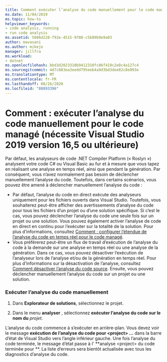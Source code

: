 ```yaml
---
title: Comment exécuter l’analyse du code manuellement pour le code managé
ms.date: 11/04/2019
ms.topic: how-to
helpviewer_keywords:
- code analysis, running
- run code analysis
ms.assetid: 5086d228-f92e-4515-9708-c5b89b9e9a03
author: mavasani
ms.author: mikejo
manager: jillfra
ms.workload:
- dotnet
ms.openlocfilehash: bbd3d2023310b9412310fc86f419c2e8c4a127c4
ms.sourcegitcommit: 4d7c883ea3eedd795eeb4a9d3bd3dee82c8e093e
ms.translationtype: MT
ms.contentlocale: fr-FR
ms.lasthandoff: 08/26/2020
ms.locfileid: "88893396"
---
```

# <a name="how-to-run-code-analysis-manually-for-managed-code-requires-visual-studio-2019-version-165-or-later"></a>Comment : exécuter l’analyse du code manuellement pour le code managé (nécessite Visual Studio 2019 version 16,5 ou ultérieure)
Par défaut, les analyseurs de code .NET Compiler Platform (« Roslyn ») analysent votre code C# ou Visual Basic au fur et à mesure que vous tapez en réalisant une analyse en temps réel, ainsi que pendant la génération. Par conséquent, vous n’avez normalement pas besoin de déclencher manuellement l’analyse du code. Toutefois, dans certains scénarios, vous pouvez être amené à déclencher manuellement l’analyse du code :

- Par défaut, l’analyse du code en direct exécute des analyseurs uniquement pour les fichiers ouverts dans Visual Studio. Toutefois, vous souhaiterez peut-être afficher des avertissements d’analyse du code pour tous les fichiers d’un projet ou d’une solution spécifique. Si c’est le cas, vous pouvez déclencher l’analyse du code une seule fois sur un projet ou une solution. Vous pouvez également activer l’analyse de code en direct en continu pour l’exécuter sur la totalité de la solution. Pour plus d’informations, consultez [Comment : configurer l’étendue de l’analyse du code en temps réel pour le code managé](./configure-live-code-analysis-scope-managed-code.md).
- Vous préférerez peut-être un flux de travail d’exécution de l’analyse du code à la demande sur une analyse en temps réel ou une analyse de la génération. Dans ce cas, vous pouvez désactiver l’exécution de l’analyseur lors de l’analyse et/ou de la génération en temps réel. Pour plus d’informations sur la désactivation de l’analyse, consultez [Comment désactiver l’analyse du code source](disable-code-analysis.md). Ensuite, vous pouvez déclencher manuellement l’analyse du code sur un projet ou une solution.

### <a name="run-code-analysis-manually"></a>Exécuter l’analyse du code manuellement

1. Dans **Explorateur de solutions**, sélectionnez le projet.

2. Dans le menu **analyser** , sélectionnez **exécuter l’analyse du code sur le nom du** *projet*.

L’analyse du code commence à s’exécuter en arrière-plan. Vous devez voir le message **exécution de l’analyse du code pour \<project> ...** dans la barre d’état de Visual Studio vers l’angle inférieur gauche. Une fois l’analyse du code terminée, le message d’état passe à l' **analyse \<project> du code terminée pour **. La liste d’erreurs sera bientôt actualisée avec tous les diagnostics d’analyse du code.
